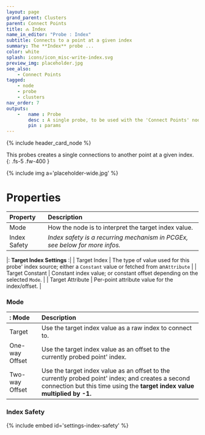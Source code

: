 ```yaml
---
layout: page
grand_parent: Clusters
parent: Connect Points
title: 🝆 Index
name_in_editor: "Probe : Index"
subtitle: Connects to a point at a given index
summary: The **Index** probe ...
color: white
splash: icons/icon_misc-write-index.svg
preview_img: placeholder.jpg
see_also:
    - Connect Points
tagged: 
    - node
    - probe
    - clusters
nav_order: 7
outputs:
    -   name : Probe
        desc : A single probe, to be used with the 'Connect Points' node
        pin : params
---
```


{% include header_card_node %}

This probes creates a single connections to another point at a given index.
{: .fs-5 .fw-400 } 

{% include img a='placeholder-wide.jpg' %}

# Properties

| Property       | Description          |
|:-------------|:------------------|
| Mode          | How the node is to interpret the target index value. |
| Index Safety           | *Index safety is a recurring mechanism in PCGEx, see below for more infos.* |

|: **Target Index Settings** :|
| Target Index           | The type of value used for this probe' index source; either a `Constant` value or fetched from an`Attribute` |
| Target Constant           | Constant index value; or constant offset depending on the selected `Mode`. |
| Target Attribute           | Per-point attribute value for the index/offset. |

### Mode

|: Mode     | Description|
|:-------------|:------------------|
| Target           | Use the target index value as a raw index to connect to. |
| One-way Offset         | Use the target index value as an offset to the currently probed point' index. |
| Two-way Offset         | Use the target index value as an offset to the currently probed point' index; and creates a second connection but this time using the **target index value multiplied by -1.** |

### Index Safety
{% include embed id='settings-index-safety' %}